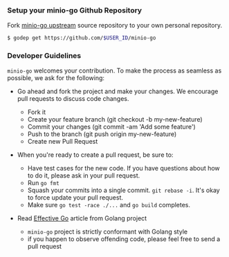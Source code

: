 ### Setup your minio-go Github Repository
Fork [minio-go upstream](https://github.com/minio/minio-go/fork) source repository to your own personal repository.
```sh
$ godep get https://github.com/$USER_ID/minio-go
```

###  Developer Guidelines

``minio-go`` welcomes your contribution. To make the process as seamless as possible, we ask for the following:

* Go ahead and fork the project and make your changes. We encourage pull requests to discuss code changes.
    - Fork it
    - Create your feature branch (git checkout -b my-new-feature)
    - Commit your changes (git commit -am 'Add some feature')
    - Push to the branch (git push origin my-new-feature)
    - Create new Pull Request

* When you're ready to create a pull request, be sure to:
    - Have test cases for the new code. If you have questions about how to do it, please ask in your pull request.
    - Run `go fmt`
    - Squash your commits into a single commit. `git rebase -i`. It's okay to force update your pull request.
    - Make sure `go test -race ./...` and `go build` completes.

* Read [Effective Go](https://github.com/golang/go/wiki/CodeReviewComments) article from Golang project
    - `minio-go` project is strictly conformant with Golang style
    - if you happen to observe offending code, please feel free to send a pull request
